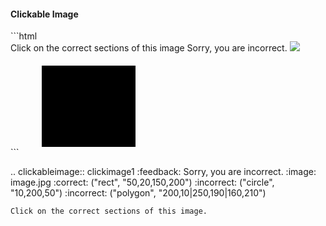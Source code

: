 <h4>Clickable Image</h4>
```html
<div data-component="clickableimage">
    <span data-question>Click on the correct sections of this image</span>
    <span data-feedback>Sorry, you are incorrect.</span>
    <img data-source src="image.jpg"/>
    <svg data-clickareas>
        <rect data-correct x="50" y="20" width="150" height="200">
        <circle data-incorrect cx="10" cy="200" r="50">
        <polygon data-incorrect points="200,10 250,190 160,210">
    </svg>
</div>
```


.. clickableimage:: clickimage1
    :feedback: Sorry, you are incorrect.
    :image: image.jpg
    :correct: ("rect", "50,20,150,200")
    :incorrect: ("circle", "10,200,50")
    :incorrect: ("polygon", "200,10|250,190|160,210")

    Click on the correct sections of this image.
